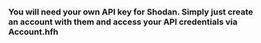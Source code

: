 ### You will need your own API key for Shodan. Simply just create an account with them and access your API credentials via Account.hfh